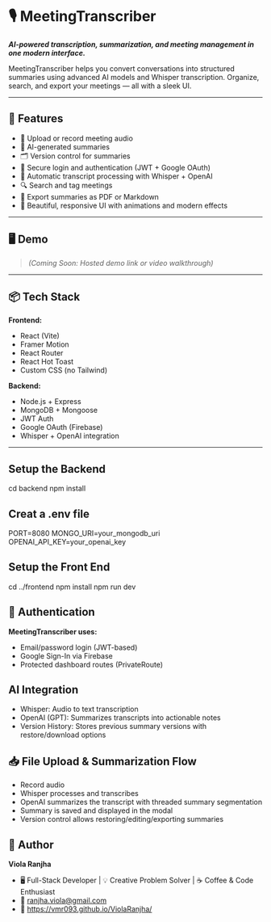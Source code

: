 # 🎙️ MeetingTranscriber

***AI-powered transcription, summarization, and meeting management in one modern interface.***

MeetingTranscriber helps you convert conversations into structured summaries using advanced AI models and Whisper transcription. Organize, search, and export your meetings — all with a sleek UI.

---

## 🚀 Features

- 🎤 Upload or record meeting audio
- 🤖 AI-generated summaries
- 🗂️ Version control for summaries
- 🔐 Secure login and authentication (JWT + Google OAuth)
- 🧠 Automatic transcript processing with Whisper + OpenAI
- 🔍 Search and tag meetings
- 📄 Export summaries as PDF or Markdown
- 🎨 Beautiful, responsive UI with animations and modern effects

---

## 🖥️ Demo

> _(Coming Soon: Hosted demo link or video walkthrough)_

---

## 📦 Tech Stack

**Frontend:**
- React (Vite)
- Framer Motion
- React Router
- React Hot Toast
- Custom CSS (no Tailwind)

**Backend:**
- Node.js + Express
- MongoDB + Mongoose
- JWT Auth
- Google OAuth (Firebase)
- Whisper + OpenAI integration

---

## Setup the Backend

cd backend
npm install

## Creat a .env file

PORT=8080
MONGO_URI=your_mongodb_uri
OPENAI_API_KEY=your_openai_key

## Setup the Front End

cd ../frontend
npm install
npm run dev

## 🔐 Authentication
**MeetingTranscriber uses:**

- Email/password login (JWT-based)
- Google Sign-In via Firebase
- Protected dashboard routes (PrivateRoute)

## AI Integration

- Whisper: Audio to text transcription
- OpenAI (GPT): Summarizes transcripts into actionable notes
- Version History: Stores previous summary versions with restore/download options

## 📥 File Upload & Summarization Flow

- Record audio
- Whisper processes and transcribes
- OpenAI summarizes the transcript with threaded summary segmentation
- Summary is saved and displayed in the modal
- Version control allows restoring/editing/exporting summaries

## 👤 Author

**Viola Ranjha**
- 🖥️ Full-Stack Developer | 💡 Creative Problem Solver | ☕ Coffee & Code Enthusiast
- 📧 ranjha.viola@gmail.com
- 🔗 https://vmr093.github.io/ViolaRanjha/



